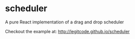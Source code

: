 # scheduler
A pure React implementation of a drag and drop scheduler

Checkout the example at: http://legitcode.github.io/scheduler
